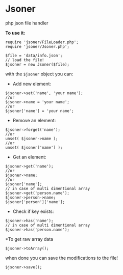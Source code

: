 # Jsoner
php json file handler

**To use it:**
````
require 'jsoner/FileLoader.php';
require 'jsoner/Jsoner.php';

$file = 'data/info.json';
// load the file!
$jsoner = new Jsoner($file);
````

with the ````$jsoner```` object you can:
* Add new element:
````
$jsoner->set('name', 'your name');
//or
$jsoner->name = 'your name';
//or
$jsoner['name'] = 'your name';
````

* Remove an element:
````
$jsoner->forget('name');
//or
unset( $jsoner->name );
//or
unset( $jsoner['name'] );
````

* Get an element:
````
$jsoner->get('name');
//or
$jsoner->name;
//or
$jsoner['name'];
// in case of multi dimentional array 
$jsoner->get('person.name');
$jsoner->person->name;
$jsoner['person']['name'];
````

* Check if key exists:
````
$jsoner->has('name');
// in case of multi dimentional array 
$jsoner->has('person.name');
````

*To get raw array data
````
$jsoner->toArray();
````

when done you can save the modifications to the file!

````
$jsoner->save();
````